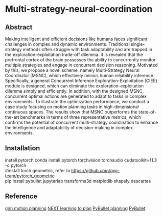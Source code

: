 # Multi-strategy-neural-coordination

## Abstract
Making intelligent and efficient decisions like humans faces significant challenges in complex and dynamic environments. Traditional single-strategy methods often struggle with task adaptability and are trapped in the exploration-exploitation trade-off dilemma. It is revealed that the prefrontal cortex of the brain possesses the ability to concurrently monitor multiple strategies and engage in concurrent decision reasoning. Motivated by this, we propose a novel scheme, namely Multi-Strategy Neural Coordinator (MSNC), which effectively mimics human reliability inference. Specifically, a general Concurrent Inference Exploration-Exploitation (CIEE) module is designed, which can eliminate the exploration-exploitation dilemma simply and efficiently. In addition, with the designed MSNC, concurrent optimal actions are generated to adapt to tasks in complex environments. To illustrate the optimization performance, we conduct a case study focusing on motion planning tasks in high-dimensional continuous spaces. The results show that MSNC outperforms the state-of-the-art benchmarks in terms of three representative metrics, which confirms the potential of concurrent multi-strategy coordination to enhance the intelligence and adaptability of decision-making in complex environments.

## Installation 
install pytorch
conda install pytorch torchvision torchaudio cudatoolkit=11.3 -c pytorch  
#install torch geometric, refer to https://github.com/pyg-team/pytorch_geometric  
pip install pybullet jupyterlab transforms3d matplotlib shapely descartes  

## Reference
[gnn motion planning](https://github.com/rainorangelemon/gnn-motion-planning)
[NEXT learning to plan](https://github.com/NeurEXT/NEXT-learning-to-plan) 
[PyBullet planning](https://github.com/caelan/pybullet-planning)
[PyBullet](https://github.com/bulletphysics/bullet3)
